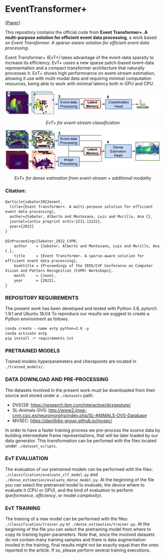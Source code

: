 # EventTransformer+

[[Paper](https://arxiv.org/abs/2211.12222)]

This repository contains the official code from __Event Transformer+. A multi-purpose solution for efficient event data processing__, a work based on _Event Transformer. A sparse-aware solution for efficient event data processing_.

Event Transformer+ (EvT+) takes advantage of the event-data sparsity to increase its efficiency. EvT+ usses a new sparse patch-based event-data representation and a compact transformer architecture that naturally processes it. EvT+ shows high performnance on event-stream estimation, allowing it use with multi-modal data and requiring minimal computation resources, being able to work with minimal latency both in GPU and CPU. 

<p align="center"><img width="700" src="intro_clf.png"></p>
<p align="center"><em>EvT+ for event-stream classification</em></p>

<p align="center"><img width="700" src="intro_depth.png"></p>
<p align="center"><em>EvT+ for dense estimation from event-stream + additional modality</em></p>

### Citation:

```
@article{sabater2022event,
  title={Event Transformer+. A multi-purpose solution for efficient event data processing},
  author={Sabater, Alberto and Montesano, Luis and Murillo, Ana C},
  journal={arXiv preprint arXiv:2211.12222},
  year={2022}
}

@InProceedings{Sabater_2022_CVPR,
    author    = {Sabater, Alberto and Montesano, Luis and Murillo, Ana C.},
    title     = {Event Transformer. A sparse-aware solution for efficient event data processing},
    booktitle = {Proceedings of the IEEE/CVF Conference on Computer Vision and Pattern Recognition (CVPR) Workshops},
    month     = {June},
    year      = {2022},
}
```

### REPOSITORY REQUIREMENTS

The present work has been developed and tested with Python 3.8, pytorch 1.9.1 and Ubuntu 18.04
To reproduce our results we suggest to create a Python environment as follows.

```
conda create --name evtp python=3.8 -y
conda activate evtp
pip install -r requirements.txt
```


### PRETRAINED MODELS

Trained models hyperparameters and checkpoints are located in `./trained_models/`.


### DATA DOWNLOAD AND PRE-PROCESSING

The datasets involved in the present work must be downloaded from their source and stored under a `./datasets` path:
 - DVS128: https://research.ibm.com/interactive/dvsgesture/
 - SL-Animals-DVS: http://www2.imse-cnm.csic.es/neuromorphs/index.php/SL-ANIMALS-DVS-Database
 - MVSEC: https://daniilidis-group.github.io/mvsec/

In order to have a faster training process we pre-process the source data by building intermediate frame representations, that will be later loaded by our data generator.
This transformation can be perfomed with the files located under `./dataset_scripts`.


### EvT EVALUATION

The evaluation of our pretrained models can be performed with the files: `./classification/evaluate_clf_model.py` and `./dense_estimation/evaluate_dense_model.py`.
At the beginning of the file you can select the pretrained model to evaluate, the device where to evaluate it (CPU or GPU), and the kind of evaluation to perform (_performance_, _efficiency_, or model _complexity_).



### EvT TRAINING

The training of a new model can be performed with the files: `./classification/trainer.py` or `./dense_estimation/trainer.py`.
At the beginning of the file you can select the pretraining model from where to copy its training hyper-parameters.
Note that, since the involved datasets do not contain many training samples and there is data augmentation involed in the training, final results might not be exactly equal than the ones reported in the article. If so, please perform several training executions.


